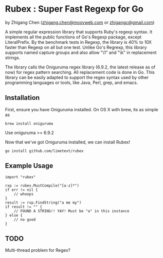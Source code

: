 # Rubex : Super Fast Regexp for Go #
by Zhigang Chen (zhigang.chen@moovweb.com or zhigangc@gmail.com)

A simple regular expression library that supports Ruby's regexp syntax.
It implements all the public functions of Go's Regexp package, except LiteralPrefix.
By the benchmark tests in Regexp, the library is 40% to 10X faster than Regexp on all but one test.
Unlike Go's Regrexp, this library supports named capture groups and also allow "\\1" and "\\k<name>" in replacement strings.

The library calls the Oniguruma regex library (6.9.2, the latest release as of now) for regex pattern searching.
All replacement code is done in Go.
This library can be easily adapted to support the regex syntax used by other programming languages or tools, like Java, Perl, grep, and emacs.

## Installation ##

First, ensure you have Oniguruma installed. On OS X with brew, its as simple as
    
    brew install oniguruma

Use oniguruma >= 6.9.2

Now that we've got Oniguruma installed, we can install Rubex!

    go install github.com/limetext/rubex

## Example Usage ##

    import "rubex"
    
    rxp := rubex.MustCompile("[a-z]*")
    if err != nil {
        // whoops
    }
    result := rxp.FindString("a me my")
    if result != "" {
        // FOUND A STRING!! YAY! Must be "a" in this instance
    } else {
        // no good
    }

## TODO ##
Multi-thread problem for Regex?
